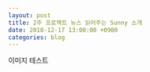 ```yaml
---
layout: post
title: 2주 프로젝트 뉴스 읽어주는 Sunny 소개
date: 2018-12-17 13:00:00 +0900
categories: blog
---
```


이미지 테스트



